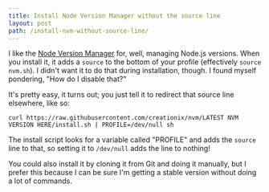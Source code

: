 ```yaml
---
title: Install Node Version Manager without the source line
layout: post
path: /install-nvm-without-source-line/
---
```


I like the [Node Version Manager](https://github.com/creationix/nvm) for, well, managing Node.js versions. When you install it, it adds a `source` to the bottom of your profile (effectively `source nvm.sh`). I didn't want it to do that during installation, though. I found myself pondering, "How do I disable that?"

It's pretty easy, it turns out; you just tell it to redirect that source line elsewhere, like so:

    curl https://raw.githubusercontent.com/creationix/nvm/LATEST NVM VERSION HERE/install.sh | PROFILE=/dev/null sh

The install script looks for a variable called "PROFILE" and adds the `source` line to that, so setting it to `/dev/null` adds the line to nothing!

You could also install it by cloning it from Git and doing it manually, but I prefer this because I can be sure I'm getting a stable version without doing a lot of commands.
